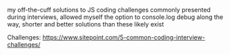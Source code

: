 my off-the-cuff solutions to JS coding challenges commonly presented during interviews, allowed myself the option to console.log debug along the way, shorter and better solutions than these likely exist

Challenges: https://www.sitepoint.com/5-common-coding-interview-challenges/
